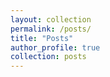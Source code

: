 ```yaml
---
layout: collection
permalink: /posts/
title: "Posts"
author_profile: true
collection: posts
---
```

